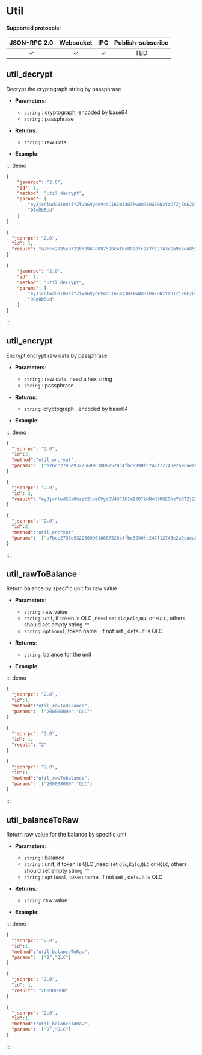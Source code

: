 # Util

**Supported protocols:**

| JSON-RPC 2.0 | Websocket | IPC | Publish–subscribe | 
|:------------:|:-----------:|:-----:|:-----:|
| &#x2713; | &#x2713; |  &#x2713;|TBD |



## util_decrypt
Decrypt the cryptograph string by passphrase 
- **Parameters**: 
  - `string` : cryptograph, encoded by base64
  - `string` : passphrase

  
- **Returns**: 
  - `string` : raw data

- **Example**:

::: demo
```json tab:Request
{
	"jsonrpc": "2.0",
	"id": 1,
	"method": "util_decrypt",
	"params": [
		"eyJjcnlwdG8iOnsiY2lwaGVydGV4dCI6ImI3OTkwNmRlOGE0NzYzOTZjZmE2OTM4ZjFmZjMxMTdjMjVlZWVhNDMzNTJiNmM1MTA2MDA2ZGJiODFkN2FhNGY5NWIxMjEzYmE3ZDIzM2MyNTU0NGIyYzg1MDYwNGRjMyIsIm5vbmNlIjoiYzNkMzk1NDdhZGFhMWZlZWZmODBmMWI4Iiwic2NyeXB0cGFyYW1zIjp7Im4iOjI2MjE0NCwiciI6OCwicCI6MSwia2V5bGVuIjozMiwic2FsdCI6ImE0NGJiMmU0MTMxMDYyNTc1NWEyOWVkYzg3NGFmMzFkNTk1M2QzNzQyODMwNDk2YTUyZjdkMjY2ZWYxMzMzMTAifX0sInRpbWVzdGFtcCI6MTU1MzU4ODc5N30=",
		"98qUb5Ud"
	]
}


```

```json tab:Response
{
  "jsonrpc": "2.0",
  "id": 1,
  "result": "a7bcc2785e93226699618087528c4fbc8990fc247f12743e2a9caea8590756a0"
}


```

```json test
{
	"jsonrpc": "2.0",
	"id": 1,
	"method": "util_decrypt",
	"params": [
		"eyJjcnlwdG8iOnsiY2lwaGVydGV4dCI6ImI3OTkwNmRlOGE0NzYzOTZjZmE2OTM4ZjFmZjMxMTdjMjVlZWVhNDMzNTJiNmM1MTA2MDA2ZGJiODFkN2FhNGY5NWIxMjEzYmE3ZDIzM2MyNTU0NGIyYzg1MDYwNGRjMyIsIm5vbmNlIjoiYzNkMzk1NDdhZGFhMWZlZWZmODBmMWI4Iiwic2NyeXB0cGFyYW1zIjp7Im4iOjI2MjE0NCwiciI6OCwicCI6MSwia2V5bGVuIjozMiwic2FsdCI6ImE0NGJiMmU0MTMxMDYyNTc1NWEyOWVkYzg3NGFmMzFkNTk1M2QzNzQyODMwNDk2YTUyZjdkMjY2ZWYxMzMzMTAifX0sInRpbWVzdGFtcCI6MTU1MzU4ODc5N30=",
		"98qUb5Ud"
	]
}


```
:::



## util_encrypt
Encrypt encrypt raw data by passphrase
- **Parameters**: 
    - `string` : raw data, need a hex string
    - `string` : passphrase

  
- **Returns**: 
    - `string`:  cryptograph , encoded by base64

- **Example**:

::: demo
```json tab:Request
{
  "jsonrpc": "2.0",
  "id":2,
  "method":"util_encrypt",
  "params":  ["a7bcc2785e93226699618087528c4fbc8990fc247f12743e2a9caea8590756a0","98qUb5Ud"]
}


```

```json tab:Response
{
  "jsonrpc": "2.0",
  "id": 2,
  "result": "eyJjcnlwdG8iOnsiY2lwaGVydGV4dCI6ImI3OTkwNmRlOGE0NzYzOTZjZmE2OTM4ZjFmZjMxMTdjMjVlZWVhNDMzNTJiNmM1MTA2MDA2ZGJiODFkN2FhNGY5NWIxMjEzYmE3ZDIzM2MyNTU0NGIyYzg1MDYwNGRjMyIsIm5vbmNlIjoiYzNkMzk1NDdhZGFhMWZlZWZmODBmMWI4Iiwic2NyeXB0cGFyYW1zIjp7Im4iOjI2MjE0NCwiciI6OCwicCI6MSwia2V5bGVuIjozMiwic2FsdCI6ImE0NGJiMmU0MTMxMDYyNTc1NWEyOWVkYzg3NGFmMzFkNTk1M2QzNzQyODMwNDk2YTUyZjdkMjY2ZWYxMzMzMTAifX0sInRpbWVzdGFtcCI6MTU1MzU4ODc5N30="
}


```

```json test
{
  "jsonrpc": "2.0",
  "id":2,
  "method":"util_encrypt",
  "params":  ["a7bcc2785e93226699618087528c4fbc8990fc247f12743e2a9caea8590756a0","98qUb5Ud"]
}


```
:::




## util_rawToBalance
Return balance by specific unit for raw value
- **Parameters**: 
  - `string`: raw value
  - `string`: unit, if token is QLC ,need set `qlc`,`Kqlc`,`QLC` or `MQLC`, others should set empty string `""`
  - `string`: `optional`, token name , if not set , default is QLC

  
- **Returns**: 
  - `string`:  balance for the unit

- **Example**:

::: demo
```json tab:Request
{
  "jsonrpc": "2.0",
  "id":1,
  "method":"util_rawToBalance",
  "params":  ["200000000","QLC"]
}


```

```json tab:Response
{
  "jsonrpc": "2.0",
  "id": 1,
  "result": "2"
}


```

```json test
{
  "jsonrpc": "2.0",
  "id":1,
  "method":"util_rawToBalance",
  "params":  ["200000000","QLC"]
}


```
:::


## util_balanceToRaw
Return raw value for the balance by specific unit 
- **Parameters**: 
  - `string` : balance
  - `string` : unit, if token is QLC ,need set `qlc`,`Kqlc`,`QLC` or `MQLC`, others should set empty string `""`
  - `string` : `optional`, token name, if not set , default is QLC

  
- **Returns**: 
  - `string`: raw value

- **Example**:

::: demo
```json tab:Request
{
  "jsonrpc": "2.0",
  "id":1,
  "method":"util_balanceToRaw",
  "params":  ["2","QLC"]
}


```

```json tab:Response
{
  "jsonrpc": "2.0",
  "id": 1,
  "result": "200000000"
}


```

```json test
{
  "jsonrpc": "2.0",
  "id":1,
  "method":"util_balanceToRaw",
  "params":  ["2","QLC"]
}


```
:::

